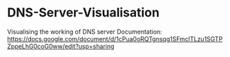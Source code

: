 # DNS-Server-Visualisation
Visualising the working of DNS server
Documentation: https://docs.google.com/document/d/1cPua0oRQTgnsqg1SFmclTLzu1SGTPZppeLhG0coG0ww/edit?usp=sharing
